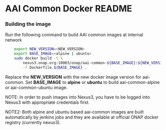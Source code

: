 # AAI Common Docker README

### Building the image

Run the following command to build AAI common images at internal network

```bash
    export NEW_VERSION=<NEW_VERSION>
    export BASE_IMAGE=<alpine | ubuntu>
    sudo docker build -t \
        nexus3.onap.org:10003/onap/aai-common-${BASE_IMAGE}:${NEW_VERSION} \
        -f Dockerfile.${BASE_IMAGE} .
```

Replace the **NEW\_VERSION** with the new docker image version for aai-common.
Set **BASE\_IMAGE** to **alpine** or **ubuntu** to build aai-common-alpine or
aai-common-ubuntu image.

NOTE: In order to push images into Nexus3, you have to be logged into Nexus3
with appropriate credentials first.

NOTE2: Both alpine and ubuntu based aai-common images are built automatically
by jenkins jobs and they are available at official ONAP docker registry
(currently nexus3).
